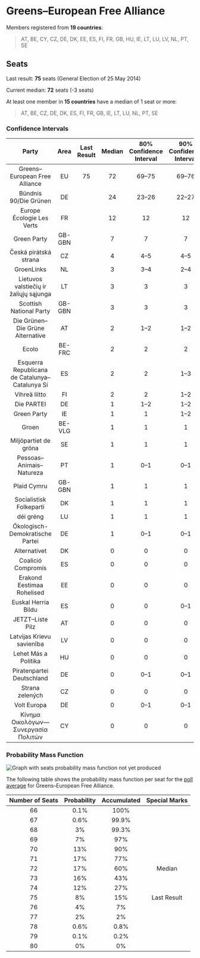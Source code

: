# Greens–European Free Alliance

Members registered from **19 countries**:

> AT, BE, CY, CZ, DE, DK, EE, ES, FI, FR, GB, HU, IE, LT, LU, LV, NL, PT, SE

## Seats

Last result: **75** seats (General Election of 25 May 2014)

Current median: **72** seats (-3 seats)

At least one member in **15 countries** have a median of 1 seat or more:

> AT, BE, CZ, DE, DK, ES, FI, FR, GB, IE, LT, LU, NL, PT, SE

### Confidence Intervals

| Party | Area | Last Result | Median | 80% Confidence Interval | 90% Confidence Interval | 95% Confidence Interval | 99% Confidence Interval |
|:-----:|:----:|:-----------:|:------:|:-----------------------:|:-----------------------:|:-----------------------:|:-----------------------:|
| Greens–European Free Alliance | EU | 75 | 72 | 69–75 | 69–76 | 68–76 | 67–78 |
| Bündnis 90/Die Grünen | DE | | 24 | 23–26 | 22–27 | 22–27 | 21–27 |
| Europe Écologie Les Verts | FR | | 12 | 12 | 12 | 12 | 12 |
| Green Party | GB-GBN | | 7 | 7 | 7 | 7 | 7 |
| Česká pirátská strana | CZ | | 4 | 4–5 | 4–5 | 4–5 | 4–5 |
| GroenLinks | NL | | 3 | 3–4 | 2–4 | 2–4 | 2–4 |
| Lietuvos valstiečių ir žaliųjų sąjunga | LT | | 3 | 3 | 3 | 3 | 2–4 |
| Scottish National Party | GB-GBN | | 3 | 3 | 3 | 3 | 3 |
| Die Grünen–Die Grüne Alternative | AT | | 2 | 1–2 | 1–2 | 1–2 | 1–2 |
| Ecolo | BE-FRC | | 2 | 2 | 2 | 2 | 2 |
| Esquerra Republicana de Catalunya–Catalunya Sí | ES | | 2 | 2 | 1–3 | 1–3 | 1–3 |
| Vihreä liitto | FI | | 2 | 2 | 1–2 | 1–2 | 1–2 |
| Die PARTEI | DE | | 1 | 1–2 | 1–2 | 1–2 | 0–2 |
| Green Party | IE | | 1 | 1 | 1–2 | 1–2 | 1–2 |
| Groen | BE-VLG | | 1 | 1 | 1 | 1 | 1 |
| Miljöpartiet de gröna | SE | | 1 | 1 | 1 | 1 | 0–1 |
| Pessoas–Animais–Natureza | PT | | 1 | 0–1 | 0–1 | 0–1 | 0–1 |
| Plaid Cymru | GB-GBN | | 1 | 1 | 1 | 1 | 1 |
| Socialistisk Folkeparti | DK | | 1 | 1 | 1 | 1 | 1 |
| déi gréng | LU | | 1 | 1 | 1 | 1 | 1 |
| Ökologisch-Demokratische Partei | DE | | 1 | 0–1 | 0–1 | 0–1 | 0–1 |
| Alternativet | DK | | 0 | 0 | 0 | 0 | 0 |
| Coalició Compromís | ES | | 0 | 0 | 0 | 0 | 0 |
| Erakond Eestimaa Rohelised | EE | | 0 | 0 | 0 | 0 | 0 |
| Euskal Herria Bildu | ES | | 0 | 0 | 0–1 | 0–1 | 0–1 |
| JETZT–Liste Pilz | AT | | 0 | 0 | 0 | 0 | 0 |
| Latvijas Krievu savienība | LV | | 0 | 0 | 0 | 0 | 0–1 |
| Lehet Más a Politika | HU | | 0 | 0 | 0 | 0 | 0 |
| Piratenpartei Deutschland | DE | | 0 | 0–1 | 0–1 | 0–1 | 0–1 |
| Strana zelených | CZ | | 0 | 0 | 0 | 0 | 0 |
| Volt Europa | DE | | 0 | 0–1 | 0–1 | 0–1 | 0–1 |
| Κίνημα Οικολόγων—Συνεργασία Πολιτών | CY | | 0 | 0 | 0 | 0 | 0 |

### Probability Mass Function

![Graph with seats probability mass function not yet produced](average-2019-06-30-seats-pmf-greens–europeanfreealliance.png "Seats Probability Mass Function")

The following table shows the probability mass function per seat for the [poll average](average-2019-06-30.html) for Greens–European Free Alliance.

| Number of Seats | Probability | Accumulated | Special Marks |
|:---------------:|:-----------:|:-----------:|:-------------:|
| 66 | 0.1% | 100% |  |
| 67 | 0.6% | 99.9% |  |
| 68 | 3% | 99.3% |  |
| 69 | 7% | 97% |  |
| 70 | 13% | 90% |  |
| 71 | 17% | 77% |  |
| 72 | 17% | 60% | Median |
| 73 | 16% | 43% |  |
| 74 | 12% | 27% |  |
| 75 | 8% | 15% | Last Result |
| 76 | 4% | 7% |  |
| 77 | 2% | 2% |  |
| 78 | 0.6% | 0.8% |  |
| 79 | 0.1% | 0.2% |  |
| 80 | 0% | 0% |  |


